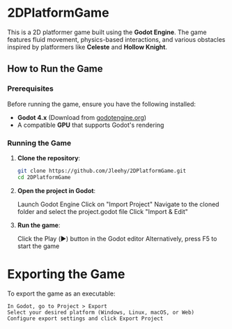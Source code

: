# 2DPlatformGame

This is a 2D platformer game built using the **Godot Engine**. The game features fluid movement, physics-based interactions, and various obstacles inspired by platformers like **Celeste** and **Hollow Knight**.

## How to Run the Game  

### Prerequisites  
Before running the game, ensure you have the following installed:  
- **Godot 4.x** (Download from [godotengine.org](https://godotengine.org/))  
- A compatible **GPU** that supports Godot's rendering  

### Running the Game  
1. **Clone the repository**:  
   ```bash
   git clone https://github.com/Jleehy/2DPlatformGame.git
   cd 2DPlatformGame

2. **Open the project in Godot**:

    Launch Godot Engine
    Click on "Import Project"
    Navigate to the cloned folder and select the project.godot file
    Click "Import & Edit"

3. **Run the game**:

    Click the Play (▶️) button in the Godot editor
    Alternatively, press F5 to start the game

# Exporting the Game

To export the game as an executable:

    In Godot, go to Project > Export
    Select your desired platform (Windows, Linux, macOS, or Web)
    Configure export settings and click Export Project
